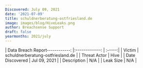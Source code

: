 ```yaml
---
Discovered: July 09, 2021
date: '2021-07-09'
title: schuldnerberatung-ostfriesland.de
image: images/blog/HiveLeaks.png
author: Breachsense Support
draft: false
yearmonths: 2021/july
---
```


| Data Breach Report------------:   |:-------------:    | :-----:|
| Victim    | schuldnerberatung-ostfriesland.de      | 
| Threat Actor    | Hive      | 
| Date Discovered    | Jul 09, 2021      | 
| Description    | N/A      | 
| Leak Size    | N/A      | 


